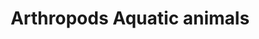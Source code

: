 ---
title: Arthropods Aquatic animals
longTitle: 'Arthropods, Aquatic animals'
tags:
- gccommon
narrowerTerm:
- "[[Crustaceans]]"
---